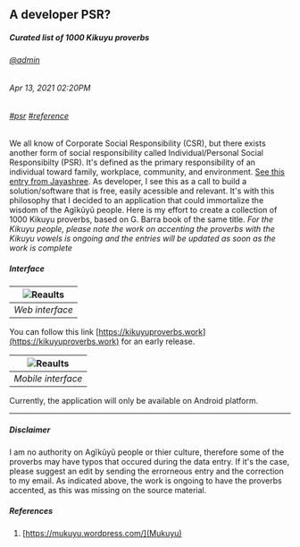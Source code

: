 ## A developer PSR?
##### *Curated list of 1000 Kikuyu proverbs*
###### [@admin](/whoami)
###### Apr 13, 2021 02:20PM
###### [#psr]() [#reference]()
We all know of Corporate Social Responsibility (CSR), but there exists another form of social responsibility called Individual/Personal Social Responsibilty (PSR). 
It's defined as the primary responsibility of an individual toward family, workplace, community, and environment. 
[See this entry from Jayashree](https://www.linkedin.com/pulse/personal-social-responsibility-psr-jayashree-venugopala). As developer, 
I see this as a call to build a solution/software that is free, easily acessible and relevant. It's with this philosophy that I decided to an 
application that could immortalize the wisdom of the Agĩkũyũ people. Here is my effort to create a collection of 1000 Kikuyu proverbs, based on G. Barra book of the 
same title.
*For the Kikuyu people, please note the work on accenting the proverbs with the Kikuyu vowels is ongoing and the entries will be updated as soon as the work is complete*
##### Interface

| ![Reaults](/images/proverbs/web-ui.png) | 
|:--:| 
| *Web interface* |

You can follow this link [https://kikuyuproverbs.work](https://kikuyuproverbs.work) for an early release.

| ![Reaults](/images/proverbs/mobile-ui.png) | 
|:--:| 
| *Mobile interface* |

Currently, the application will only be available on Android platform.

---
##### Disclaimer
I am no authority on Agĩkũyũ people or thier culture, therefore some of the proverbs may have typos that occured during the data entry. If it's the case, please suggest an edit by sending the errorneous entry and the correction to my email. As indicated above, the work is ongoing to have the proverbs accented, as this was missing on the source material.

##### References

1. [https://mukuyu.wordpress.com/](Mukuyu)
 
